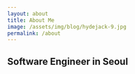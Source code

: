 ```yaml
---
layout: about
title: About Me
image: /assets/img/blog/hydejack-9.jpg
permalink: /about
---
```


## Software Engineer in Seoul
